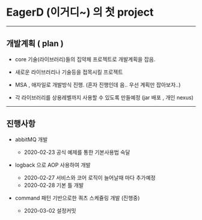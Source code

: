 EagerD (이거디~) 의 첫 project
============================

***

개발계획 ( plan )
-------

* core 기술(라이브러리)들의 집약체 프로젝트로 개발계획을 잡음.

* 새로운 라이브러리나 기술등을 접목시킬 프로젝트

* MSA , 애자일로 개발방식 진행. (혼자 진행인데 음.. 우선 계획만 잡아보자..)

* 각 라이브러리를 상용레벨까지 사용할 수 있도록 만들예정 (jar 배포 , 개인 nexus)

***

진행사항
-------

* abbitMQ 개발
  + 2020-02-23 공식 예제를 통한 기본사용법 숙달


* logback 으로 AOP 사용하여 개발
  + 2020-02-27 서비스와 코어 로직이 늘어날때 마다 추가예정
  + 2020-02-28 기본 틀 개발


* command 패턴 기반으로한 쿼츠 스케쥴링 개발 (진행중)
  + 2020-03-02 설정커밋 
  
  
  
